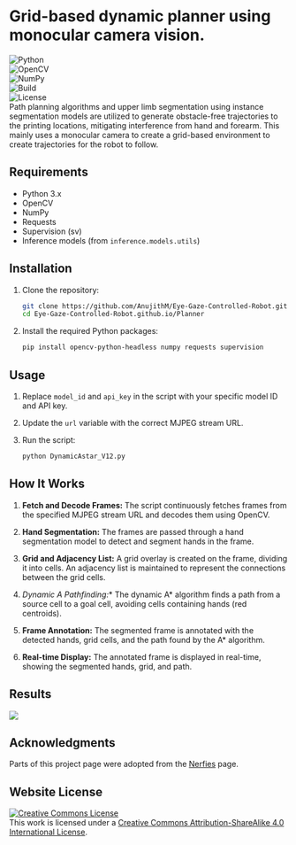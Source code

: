 # Grid-based dynamic planner using monocular camera vision.
![Python](https://img.shields.io/badge/Python-3.x-blue?style=flat-square&logo=python)  
![OpenCV](https://img.shields.io/badge/OpenCV-4.x-red?style=flat-square&logo=opencv)  
![NumPy](https://img.shields.io/badge/NumPy-1.x-blue?style=flat-square&logo=numpy)  
![Build](https://img.shields.io/github/actions/workflow/status/AnujithM/Eye-Gaze-Controlled-Robot.github.io/ci.yml?label=Build&logo=githubactions)  
![License](https://img.shields.io/badge/License-CC%20BY--SA%204.0-lightgrey?style=flat-square)  
Path planning algorithms and upper limb segmentation using instance segmentation models are utilized to generate obstacle-free trajectories to the printing locations, mitigating interference from hand and forearm.
This mainly uses a monocular camera to create a grid-based environment to create trajectories for the robot to follow.

## Requirements

- Python 3.x
- OpenCV
- NumPy
- Requests
- Supervision (sv)
- Inference models (from `inference.models.utils`)

## Installation

1. Clone the repository:
    ```sh
    git clone https://github.com/AnujithM/Eye-Gaze-Controlled-Robot.github.io.git
    cd Eye-Gaze-Controlled-Robot.github.io/Planner
    ```

2. Install the required Python packages:
    ```sh
    pip install opencv-python-headless numpy requests supervision
    ```

## Usage

1. Replace `model_id` and `api_key` in the script with your specific model ID and API key.

2. Update the `url` variable with the correct MJPEG stream URL.

3. Run the script:
    ```sh
    python DynamicAstar_V12.py

## How It Works

1. **Fetch and Decode Frames:** The script continuously fetches frames from the specified MJPEG stream URL and decodes them using OpenCV.

2. **Hand Segmentation:** The frames are passed through a hand segmentation model to detect and segment hands in the frame.

3. **Grid and Adjacency List:** A grid overlay is created on the frame, dividing it into cells. An adjacency list is maintained to represent the connections between the grid cells.

4. **Dynamic A* Pathfinding:** The dynamic A* algorithm finds a path from a source cell to a goal cell, avoiding cells containing hands (red centroids).

5. **Frame Annotation:** The segmented frame is annotated with the detected hands, grid cells, and the path found by the A* algorithm.

6. **Real-time Display:** The annotated frame is displayed in real-time, showing the segmented hands, grid, and path.

## Results

![](Planner/result.png)

## Acknowledgments
Parts of this project page were adopted from the [Nerfies](https://nerfies.github.io/) page.

## Website License
<a rel="license" href="http://creativecommons.org/licenses/by-sa/4.0/"><img alt="Creative Commons License" style="border-width:0" src="https://i.creativecommons.org/l/by-sa/4.0/88x31.png" /></a><br />This work is licensed under a <a rel="license" href="http://creativecommons.org/licenses/by-sa/4.0/">Creative Commons Attribution-ShareAlike 4.0 International License</a>.
